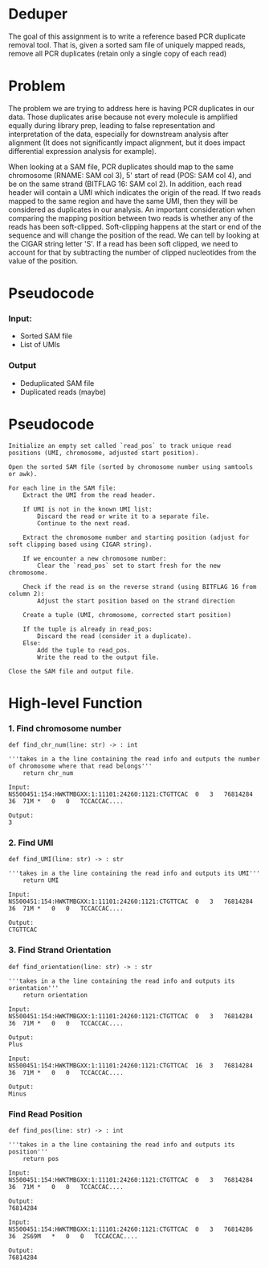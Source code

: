# Deduper

The goal of this assignment is to write a reference based PCR duplicate removal tool. That is, given a sorted sam file of uniquely mapped reads, remove all PCR duplicates (retain only a single copy of each read)


# Problem 
The problem we are trying to address here is having PCR duplicates in our data. Those duplicates arise because not every molecule is amplified equally during library prep, leading to false representation and interpretation of the data, especially for downstream analysis after alignment (It does not significantly impact alignment, but it does impact differential expression analysis for example). 

When looking at a SAM file, PCR duplicates should map to the same chromosome (RNAME: SAM col 3), 5' start of read (POS: SAM col 4), and be on the same strand (BITFLAG 16: SAM col 2). In addition, each read header will contain a UMI which indicates the origin of the read. If two reads mapped to the same region and have the same UMI, then they will be considered as duplicates in our analysis. An important consideration when comparing the mapping position between two reads is whether any of the reads has been soft-clipped. Soft-clipping happens at the start or end of the sequence and will change the position of the read. We can tell by looking at the CIGAR string letter 'S'. If a read has been soft clipped, we need to account for that by subtracting the number of clipped nucleotides from the value of the position. 

# Pseudocode 

### Input:
- Sorted SAM file
- List of UMIs

### Output 
- Deduplicated SAM file
- Duplicated reads (maybe)
# Pseudocode

```
Initialize an empty set called `read_pos` to track unique read positions (UMI, chromosome, adjusted start position).

Open the sorted SAM file (sorted by chromosome number using samtools or awk).

For each line in the SAM file:
    Extract the UMI from the read header.
    
    If UMI is not in the known UMI list:
        Discard the read or write it to a separate file.
        Continue to the next read.
    
    Extract the chromosome number and starting position (adjust for soft clipping based using CIGAR string).
    
    If we encounter a new chromosome number:
        Clear the `read_pos` set to start fresh for the new chromosome.
    
    Check if the read is on the reverse strand (using BITFLAG 16 from column 2):
        Adjust the start position based on the strand direction 
    
    Create a tuple (UMI, chromosome, corrected start position)

    If the tuple is already in read_pos:
        Discard the read (consider it a duplicate).
    Else:
        Add the tuple to read_pos.
        Write the read to the output file.

Close the SAM file and output file.

```

# High-level Function 

### 1. Find chromosome number
```
def find_chr_num(line: str) -> : int

'''takes in a the line containing the read info and outputs the number of chromosome where that read belongs'''
	return chr_num
	
Input:
NS500451:154:HWKTMBGXX:1:11101:24260:1121:CTGTTCAC	0	3	76814284	36	71M	*	0	0	TCCACCAC.... 

Output:
3
```

### 2. Find UMI 
```
def find_UMI(line: str) -> : str

'''takes in a the line containing the read info and outputs its UMI'''
	return UMI
	
Input:
NS500451:154:HWKTMBGXX:1:11101:24260:1121:CTGTTCAC	0	3	76814284	36	71M	*	0	0	TCCACCAC.... 

Output:
CTGTTCAC
```
### 3. Find Strand Orientation
```
def find_orientation(line: str) -> : str

'''takes in a the line containing the read info and outputs its orientation'''
	return orientation
	
Input:
NS500451:154:HWKTMBGXX:1:11101:24260:1121:CTGTTCAC	0	3	76814284	36	71M	*	0	0	TCCACCAC.... 

Output:
Plus

Input:
NS500451:154:HWKTMBGXX:1:11101:24260:1121:CTGTTCAC	16	3	76814284	36	71M	*	0	0	TCCACCAC.... 

Output:
Minus 
```

### Find Read Position 

```
def find_pos(line: str) -> : int

'''takes in a the line containing the read info and outputs its position'''
	return pos
	
Input:
NS500451:154:HWKTMBGXX:1:11101:24260:1121:CTGTTCAC	0	3	76814284	36	71M	*	0	0	TCCACCAC.... 

Output:
76814284

Input:
NS500451:154:HWKTMBGXX:1:11101:24260:1121:CTGTTCAC	0	3	76814286	36	2S69M	*	0	0	TCCACCAC.... 

Output:
76814284
```



